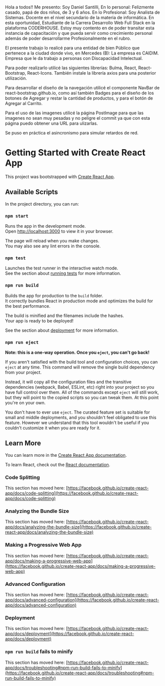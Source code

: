 Hola a todos!! Me presento: Soy Daniel Santilli, En lo personal: Felizmente casado, papá de dos niños, de 3 y 6 años. En lo Profesional: Soy Analista de Sistemas. Docente en el nivel secundario de la materia de informática. En esta oportunidad, Estudiante de la Carrera Desarrollo Web Full Stack en la plataforma CODERHOUSE. Estoy muy contento en de poder transitar esta instancia de capacitación y que pueda servir como crecimiento personal además de poder desarrollarme Profesionalmente en el rubro.

El presente trabajo lo realicé para una entidad de bien Público que pertenece a la ciudad donde vivo, en Mercedes (B):
La empresa es CAIDIM. Empresa que le da trabajo a personas con Discapacidad Intelectual.

Para poder realizarlo utilicé las siguientes librerías: Bulma, React, React-Bootstrap, React-Icons. También instale la librería axios para una posterior utilización.

Para desarrollar el diseño de la navegación utilicé el componente NavBar de react-bootstrap.github.io, como así también Badges para el diseño de los botones de Agregar y restar la cantidad de productos, y para el botón de Agregar al Carrito.

Para el uso de las imagenes utilicé la página PostImage para que las imagenes no sean muy pesadas y no peligre el commit ya que con esta página puedo obtener una URL para ulizarlas.

Se puso en práctica el asincronismo para simular retardos de red.

# Getting Started with Create React App

This project was bootstrapped with [Create React App](https://github.com/facebook/create-react-app).

## Available Scripts

In the project directory, you can run:

### `npm start`

Runs the app in the development mode.\
Open [http://localhost:3000](http://localhost:3000) to view it in your browser.

The page will reload when you make changes.\
You may also see any lint errors in the console.

### `npm test`

Launches the test runner in the interactive watch mode.\
See the section about [running tests](https://facebook.github.io/create-react-app/docs/running-tests) for more information.

### `npm run build`

Builds the app for production to the `build` folder.\
It correctly bundles React in production mode and optimizes the build for the best performance.

The build is minified and the filenames include the hashes.\
Your app is ready to be deployed!

See the section about [deployment](https://facebook.github.io/create-react-app/docs/deployment) for more information.

### `npm run eject`

**Note: this is a one-way operation. Once you `eject`, you can't go back!**

If you aren't satisfied with the build tool and configuration choices, you can `eject` at any time. This command will remove the single build dependency from your project.

Instead, it will copy all the configuration files and the transitive dependencies (webpack, Babel, ESLint, etc) right into your project so you have full control over them. All of the commands except `eject` will still work, but they will point to the copied scripts so you can tweak them. At this point you're on your own.

You don't have to ever use `eject`. The curated feature set is suitable for small and middle deployments, and you shouldn't feel obligated to use this feature. However we understand that this tool wouldn't be useful if you couldn't customize it when you are ready for it.

## Learn More

You can learn more in the [Create React App documentation](https://facebook.github.io/create-react-app/docs/getting-started).

To learn React, check out the [React documentation](https://reactjs.org/).

### Code Splitting

This section has moved here: [https://facebook.github.io/create-react-app/docs/code-splitting](https://facebook.github.io/create-react-app/docs/code-splitting)

### Analyzing the Bundle Size

This section has moved here: [https://facebook.github.io/create-react-app/docs/analyzing-the-bundle-size](https://facebook.github.io/create-react-app/docs/analyzing-the-bundle-size)

### Making a Progressive Web App

This section has moved here: [https://facebook.github.io/create-react-app/docs/making-a-progressive-web-app](https://facebook.github.io/create-react-app/docs/making-a-progressive-web-app)

### Advanced Configuration

This section has moved here: [https://facebook.github.io/create-react-app/docs/advanced-configuration](https://facebook.github.io/create-react-app/docs/advanced-configuration)

### Deployment

This section has moved here: [https://facebook.github.io/create-react-app/docs/deployment](https://facebook.github.io/create-react-app/docs/deployment)

### `npm run build` fails to minify

This section has moved here: [https://facebook.github.io/create-react-app/docs/troubleshooting#npm-run-build-fails-to-minify](https://facebook.github.io/create-react-app/docs/troubleshooting#npm-run-build-fails-to-minify)

